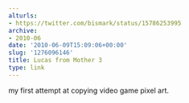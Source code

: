 ```yaml
---
alturls:
- https://twitter.com/bismark/status/15786253995
archive:
- 2010-06
date: '2010-06-09T15:09:06+00:00'
slug: '1276096146'
title: Lucas from Mother 3
type: link
---
```


my first attempt at copying video game pixel art.

